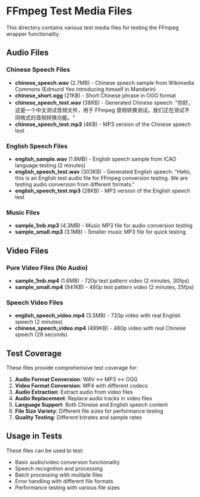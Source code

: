 # FFmpeg Test Media Files

This directory contains various test media files for testing the FFmpeg wrapper functionality.

## Audio Files

### Chinese Speech Files

- **chinese_speech.wav** (2.7MB) - Chinese speech sample from Wikimedia Commons (Edmund Yeo introducing himself in Mandarin)
- **chinese_short.ogg** (21KB) - Short Chinese phrase in OGG format
- **chinese_speech_test.wav** (38KB) - Generated Chinese speech: "你好，这是一个中文测试音频文件，用于 FFmpeg 音频转换测试。我们正在测试不同格式的音频转换功能。"
- **chinese_speech_test.mp3** (4KB) - MP3 version of the Chinese speech test

### English Speech Files

- **english_sample.wav** (1.8MB) - English speech sample from ICAO language testing (2 minutes)
- **english_speech_test.wav** (303KB) - Generated English speech: "Hello, this is an English test audio file for FFmpeg conversion testing. We are testing audio conversion from different formats."
- **english_speech_test.mp3** (28KB) - MP3 version of the English speech test

### Music Files

- **sample_1mb.mp3** (4.3MB) - Music MP3 file for audio conversion testing
- **sample_small.mp3** (3.1MB) - Smaller music MP3 file for quick testing

## Video Files

### Pure Video Files (No Audio)

- **sample_1mb.mp4** (1.6MB) - 720p test pattern video (2 minutes, 30fps)
- **sample_small.mp4** (941KB) - 480p test pattern video (2 minutes, 25fps)

### Speech Video Files

- **english_speech_video.mp4** (3.5MB) - 720p video with real English speech (2 minutes)
- **chinese_speech_video.mp4** (499KB) - 480p video with real Chinese speech (29 seconds)

## Test Coverage

These files provide comprehensive test coverage for:

1. **Audio Format Conversion**: WAV ↔ MP3 ↔ OGG
2. **Video Format Conversion**: MP4 with different codecs
3. **Audio Extraction**: Extract audio from video files
4. **Audio Replacement**: Replace audio tracks in video files
5. **Language Support**: Both Chinese and English speech content
6. **File Size Variety**: Different file sizes for performance testing
7. **Quality Testing**: Different bitrates and sample rates

## Usage in Tests

These files can be used to test:

- Basic audio/video conversion functionality
- Speech recognition and processing
- Batch processing with multiple files
- Error handling with different file formats
- Performance testing with various file sizes
